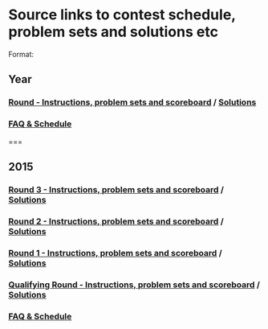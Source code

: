 # Source links to contest schedule, problem sets and solutions etc

Format:

## Year

### [Round - Instructions, problem sets and scoreboard](link.to/scoreboard) / [Solutions](link.to/solutions)

### [FAQ & Schedule](https://www.facebook.com/notes/facebook-hacker-cup/hacker-cup-2015-faq/1029173677098533)

===

## 2015

### [Round 3 - Instructions, problem sets and scoreboard](https://www.facebook.com/hackercup/problems.php?round=890884524269795) / [Solutions](https://www.facebook.com/notes/facebook-hacker-cup/hacker-cup-2015-round-3-solutions/1056536891028878)

### [Round 2 - Instructions, problem sets and scoreboard](https://www.facebook.com/hackercup/problems.php?round=323882677799153) / [Solutions](https://www.facebook.com/notes/facebook-hacker-cup/hacker-cup-2015-round-2-solutions/1051224511560116)

### [Round 1 - Instructions, problem sets and scoreboard](https://www.facebook.com/hackercup/problems.php?round=344496159068801) / [Solutions](https://www.facebook.com/notes/facebook-hacker-cup/hacker-cup-2015-round-1-solutions/1047761065239794)


### [Qualifying Round - Instructions, problem sets and scoreboard](https://www.facebook.com/hackercup/problems.php?round=742632349177460) / [Solutions](https://www.facebook.com/notes/facebook-hacker-cup/hacker-cup-2015-qualification-round-solutions/1043281905687710)


### [FAQ & Schedule](https://www.facebook.com/notes/facebook-hacker-cup/hacker-cup-2015-faq/1029173677098533)

